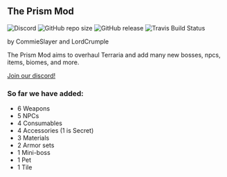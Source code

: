 ## The Prism Mod
![Discord](https://img.shields.io/discord/591522781087399937.svg)
![GitHub repo size](https://img.shields.io/github/repo-size/CommieSlayer1950/prismmod.svg)
![GitHub release](https://img.shields.io/github/release/CommieSlayer1950/prismmod.svg?label=latest%20version)
![Travis Build Status](https://travis-ci.org/CommieSlayer1950/prismmod.svg?branch=master)

by CommieSlayer and LordCrumple




The Prism Mod aims to overhaul Terraria and add many new bosses, npcs, items, biomes, and more.

[Join our discord!](https://discord.gg/wHCmEDU)

### So far we have added:

* 6 Weapons
* 5 NPCs
* 4 Consumables
* 4 Accessories (1 is Secret)
* 3 Materials
* 2 Armor sets
* 1 Mini-boss
* 1 Pet
* 1 Tile


